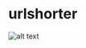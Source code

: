 # urlshorter

![alt text](https://lh4.googleusercontent.com/v0YDn0NvUK-HOwEpi8gPh8RjNgsa6hLRf9a698eadiTsy8AtD332k0Qq7iWizkqgvm2-OHi6og=w607)